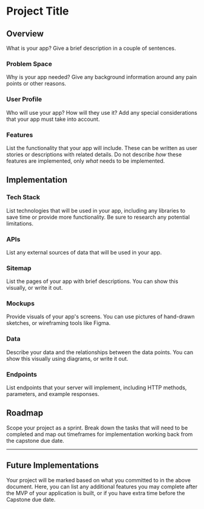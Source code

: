 
# Project Title

## Overview

What is your app? Give a brief description in a couple of sentences.

### Problem Space

Why is your app needed? Give any background information around any pain points or other reasons.

### User Profile

Who will use your app? How will they use it? Add any special considerations that your app must take into account.

### Features

List the functionality that your app will include. These can be written as user stories or descriptions with related details. Do not describe _how_ these features are implemented, only _what_ needs to be implemented.

## Implementation

### Tech Stack

List technologies that will be used in your app, including any libraries to save time or provide more functionality. Be sure to research any potential limitations.

### APIs

List any external sources of data that will be used in your app.

### Sitemap

List the pages of your app with brief descriptions. You can show this visually, or write it out.

### Mockups

Provide visuals of your app's screens. You can use pictures of hand-drawn sketches, or wireframing tools like Figma.

### Data

Describe your data and the relationships between the data points. You can show this visually using diagrams, or write it out. 

### Endpoints

List endpoints that your server will implement, including HTTP methods, parameters, and example responses.

## Roadmap

Scope your project as a sprint. Break down the tasks that will need to be completed and map out timeframes for implementation working back from the capstone due date. 

---

## Future Implementations
Your project will be marked based on what you committed to in the above document. Here, you can list any additional features you may complete after the MVP of your application is built, or if you have extra time before the Capstone due date.
